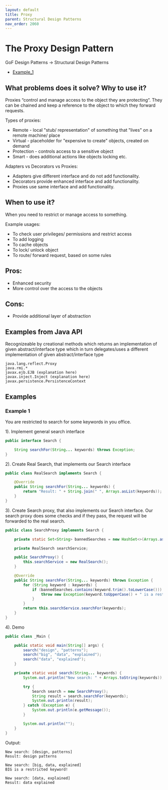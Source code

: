 ```yaml
---
layout: default
title: Proxy
parent: Structural Design Patterns
nav_order: 2060
---
```


# The Proxy Design Pattern

GoF Design Patterns -> Structural Design Patterns

- [Example_1](https://github.com/Iretha/ebook-design-patterns/tree/master/src/com/smdev/gof/structural/proxy) 

## What problems does it solve? Why to use it?

Proxies “control and manage access to the object they are protecting“.
They can be chained and keep a reference to the object to which they forward requests.

Types of proxies:
- Remote - local "stub/ representation" of something that "lives" on a remote machine/ place
- Virtual - placeholder for "expensive to create" objects, created on demand
- Protection - controls access to a sensitive object
- Smart - does additional actions like objects locking etc.

Adapters vs Decorators vs Proxies:
- Adapters give different interface and do not add functionality.
- Decorators provide enhanced interface and add functionality.
- Proxies use same interface and add functionality.

## When to use it?
When you need to restrict or manage access to something.

Example usages:
- To check user privileges/ permissions and restrict access
- To add logging
- To cache objects
- To lock/ unlock object
- To route/ forward request, based on some rules

## Pros:
- Enhanced security
- More control over the access to the objects

## Cons:
- Provide additional layer of abstraction

## Examples from Java API
Recognizeable by creational methods which returns an implementation of given abstract/interface type which in turn delegates/uses a different implementation of given abstract/interface type
```
java.lang.reflect.Proxy
java.rmi.*
javax.ejb.EJB (explanation here)
javax.inject.Inject (explanation here)
javax.persistence.PersistenceContext
```
## Examples

### Example 1

You are restricted to search for some keywords in you office.

1). Implement general search interface
```java
public interface Search {

    String searchFor(String... keywords) throws Exception;
}
```

2). Create Real Search, that implements our Search interface
```java
public class RealSearch implements Search {

    @Override
    public String searchFor(String... keywords) {
        return "Result: " + String.join(" ", Arrays.asList(keywords));
    }
}
```

3). Create Search proxy, that also implements our Search interface.
Our search proxy does some checks and if they pass, the request will be forwarded to the real search.

```java
public class SearchProxy implements Search {

    private static Set<String> bannedSearches = new HashSet<>(Arrays.asList("big", "something-you-should-not-have-access-to"));

    private RealSearch searchService;

    public SearchProxy() {
        this.searchService = new RealSearch();
    }

    @Override
    public String searchFor(String... keywords) throws Exception {
        for (String keyword : keywords) {
            if (bannedSearches.contains(keyword.trim().toLowerCase())) {
                throw new Exception(keyword.toUpperCase() + " is a restricted keyword!");
            }
        }
        return this.searchService.searchFor(keywords);
    }
}
```

4). Demo
```java
public class _Main {

    public static void main(String[] args) {
        search("design", "patterns");
        search("big", "data", "explained");
        search("data", "explained");
    }

    private static void search(String... keywords) {
        System.out.println("New search: " + Arrays.toString(keywords));

        try {
            Search search = new SearchProxy();
            String result = search.searchFor(keywords);
            System.out.println(result);
        } catch (Exception e) {
            System.out.println(e.getMessage());
        }

        System.out.println("");
    }
}
```
Output:
```
New search: [design, patterns]
Result: design patterns

New search: [big, data, explained]
BIG is a restricted keyword!

New search: [data, explained]
Result: data explained
```


